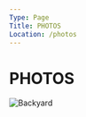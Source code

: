```yaml
---
Type: Page
Title: PHOTOS
Location: /photos
---
```


# PHOTOS

![Backyard]([/path/img.jpg](https://cdn.some.pics/luxury-format/6821b3a1b634c.jpg) "Backyard")
